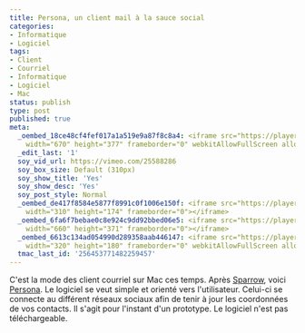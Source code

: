 ```yaml
---
title: Persona, un client mail à la sauce social
categories:
- Informatique
- Logiciel
tags:
- Client
- Courriel
- Informatique
- Logiciel
- Mac
status: publish
type: post
published: true
meta:
  _oembed_18ce48cf4fef017a1a519e9a87f8c8a4: <iframe src="https://player.vimeo.com/video/25588286"
    width="670" height="377" frameborder="0" webkitAllowFullScreen allowFullScreen></iframe>
  _edit_last: '1'
  soy_vid_url: https://vimeo.com/25588286
  soy_box_size: Default (310px)
  soy_show_title: 'Yes'
  soy_show_desc: 'Yes'
  soy_post_style: Normal
  _oembed_de417f8584e5877f8991c0f1006e150f: <iframe src="https://player.vimeo.com/video/25588286"
    width="310" height="174" frameborder="0"></iframe>
  _oembed_6fa6f7bebae0c8e924c9dd92bbed06e5: <iframe src="https://player.vimeo.com/video/25588286"
    width="660" height="371" frameborder="0"></iframe>
  _oembed_6613c134ad054990d289358aab446147: <iframe src="https://player.vimeo.com/video/25588286"
    width="320" height="180" frameborder="0" webkitAllowFullScreen allowFullScreen></iframe>
  tmac_last_id: '256453771482259457'
---
```

C'est la mode des client courriel sur Mac ces temps. Après <a title="Site web de Sparrow" href="https://sparrowmailapp.com/">Sparrow</a>, voici <a title="Site web de Persona" href="https://www.personamail.info/">Persona</a>. Le logiciel se veut simple et orienté vers l'utilisateur. Celui-ci se connecte au différent réseaux sociaux afin de tenir à jour les coordonnées de vos contacts.
Il s'agit pour l'instant d'un prototype. Le logiciel n'est pas téléchargeable.
